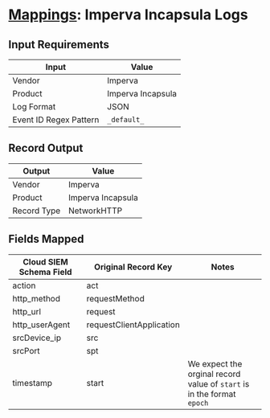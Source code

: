 # [Mappings](README.md): Imperva Incapsula Logs

## Input Requirements

|Input|Value|
|-----|-----|
|Vendor|Imperva|
|Product|Imperva Incapsula|
|Log Format|JSON|
|Event ID Regex Pattern|`_default_`|

## Record Output

|Output|Value|
|------|-----|
|Vendor|Imperva|
|Product|Imperva Incapsula|
|Record Type|NetworkHTTP|

## Fields Mapped

|Cloud SIEM Schema Field|Original Record Key|Notes|
|-----------------------|-------------------|-----|
|action|act||
|http_method|requestMethod||
|http_url|request||
|http_userAgent|requestClientApplication||
|srcDevice_ip|src||
|srcPort|spt||
|timestamp|start|We expect the orginal record value of `start` is in the format `epoch`|

